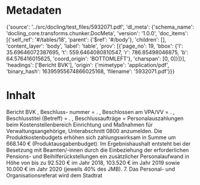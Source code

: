 # Metadaten
{'source': '../src/docling/test_files/5932071.pdf', 'dl_meta': {'schema_name': 'docling_core.transforms.chunker.DocMeta', 'version': '1.0.0', 'doc_items': [{'self_ref': '#/tables/18', 'parent': {'$ref': '#/body'}, 'children': [], 'content_layer': 'body', 'label': 'table', 'prov': [{'page_no': 19, 'bbox': {'l': 35.69646072387695, 't': 559.6464080810547, 'r': 786.85498046875, 'b': 64.576416015625, 'coord_origin': 'BOTTOMLEFT'}, 'charspan': [0, 0]}]}], 'headings': ['Bericht BVK'], 'origin': {'mimetype': 'application/pdf', 'binary_hash': 16395955674866025168, 'filename': '5932071.pdf'}}}

# Inhalt
Bericht BVK
, Beschluss- nummer = . , Beschlossen am VPA/VV = . , Beschlusstitel (Betreff) = . , Beschlussaufträge = Personalauszahlungen beim Kostenstellenbereich Einrichtung und Maßnahmen für Verwaltungsangehörige, Unterabschnitt 0800 anzumelden. Die Produktkostenbudgets erhöhen sich zahlungswirksam in Summe um 668.140 € (Produktausgabenbudget). Im Ergebnishaushalt entsteht bei der Besetzung mit Beamten/-innen durch die Einbeziehung der erforderlichen Pensions- und Beihilferückstellungen ein zusätzlicher Personalaufwand in Höhe von bis zu 92.520 € im Jahr 2018, 103.520 € im Jahr 2019 sowie 10.000 € im Jahr 2020 (jeweils 40% des JMB). 7. Das Personal- und Organisationsreferat wird dem Stadtrat